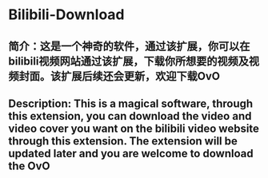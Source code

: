 # Bilibili-Download
## 简介：这是一个神奇的软件，通过该扩展，你可以在bilibili视频网站通过该扩展，下载你所想要的视频及视频封面。该扩展后续还会更新，欢迎下载OvO
## Description: This is a magical software, through this extension, you can download the video and video cover you want on the bilibili video website through this extension. The extension will be updated later and you are welcome to download the OvO
